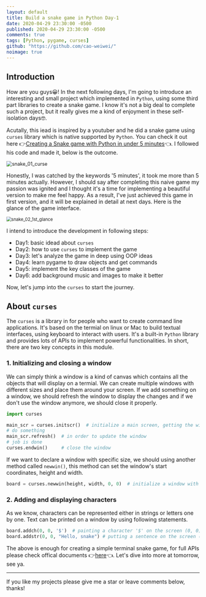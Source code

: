 ```yaml
---
layout: default
title: Build a snake game in Python Day-1
date: 2020-04-29 23:30:00 -0500
published: 2020-04-29 23:30:00 -0500
comments: true
tags: [Python, pygame, curses]
github: "https://github.com/cao-weiwei/"
noimage: true
---
```


## Introduction

How are you guys😀! In the next following days, I'm going to introduce an interesting and small project which implemented in `Python`, using some third part libraries to create a snake game. I know it's not a big deal to complete such a project, but it really gives me a kind of enjoyment in these self-isolation days🤓. 

<!--more-->

Acutally, this iead is inspired by a youtuber and he did a snake game using `curses` library which is native supported by `Python`. You can check it out here 👉[<u>Creating a Snake game with Python in under 5 minutes</u>](https://www.youtube.com/watch?v=rbasThWVb-c&feature=youtu.be)👈. I followed his code and made it, below is the outcome.

<img src="/assets/images/posts/Build_a_Snake_Game_in_Python_Day_01/snake_01_curse.gif" alt="snake_01_curse" style="zoom:90%;" />

Honestly, I was catched by the keywords '5 minutes', it took me more than 5 minutes actually. However, I should say after completing this naive game my passion was ignited and I thought it's a time for implementing a beautiful version to make me feel happy. As a result, I've just achieved this game in first version, and it will be explained in detail at next days. Here is the glance of the game interface.

<img src="/assets/images/posts/Build_a_Snake_Game_in_Python_Day_01/snake_02_1st_glance.gif" alt="snake_02_1st_glance" style="zoom:80%;" />

I intend to introduce the development in following steps:
- Day1: basic idead about `curses`
- Day2: how to use `curses` to implement the game
- Day3: let's analyze the game in deep using OOP ideas
- Day4: learn pygame to draw objects and get commands
- Day5: implement the key classes of the game
- Day6: add background music and images to make it better

Now, let's jump into the `curses` to start the journey.

## About `curses`

The `curses` is a library in for people who want to create command line applications. It's based on the termial on linux or Mac to build textual interfaces, using keyboard to interact with users. It's a built-in `Python` library and provides lots of APIs to implement powerful functionalities. In short, there are two key concepts in this module.

### 1. Initializing and closing a window

We can simply think a window is a kind of canvas which contains all the objects that will display on a termial. We can create multiple windows with different sizes and place them around your screen. If we add something on a window, we should refresh the window to display the changes and if we don't use the window anymore, we should close it properly.

```python
import curses

main_scr = curses.initscr()  # initialize a main screen, getting the window object
# do something
main_scr.refresh()	# in order to update the window
# job is done
curses.endwin()     # close the window
```

If we want to declare a window with specific size, we should using another method called `newwin()`, this method can set the window's start coordinates,  height and width.

```python
board = curses.newwin(height, width, 0, 0)  # initialize a window with the size of (height, width) on the screen (0, 0)
```

### 2. Adding and displaying characters  

As we know, characters can be represented either in strings or letters one by one. Text can be printed on a window by using following statements.

```python
board.addch(0, 0, '$')  # painting a character '$' on the screen (0, 0)
board.addstr(0, 0, "Hello, snake") # putting a sentence on the screen (0, 0)
```

The above is enough for creating a simple terminal snake game, for full APIs please check offical documents 👉[here](https://docs.python.org/3/library/curses.html)👈.  Let's dive into more at tomorrow, see ya.

---

If you like my projects please give me a star or leave comments below, thanks!